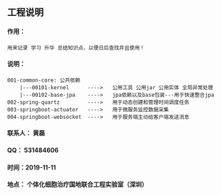 ## 工程说明

#### 作用：
`用来记录 学习 升华 总结知识点，以便日后查找并且使用！`

#### 说明：

~~~~
001-common-core: 公共依赖
    |---00101-kernel      ---->   公用工具 公用jar 公用实体 全局异常处理
    |---00102-base-jpa    ---->   jpa依赖以及base包装---用于快速整合jpa       
002-spring-quartz         ---->   用于动态创建和管理时间调度任务
003-springboot-actuator   ---->   用于微服务监控数据采集
004-springboot-websocket  ---->   用于服务端主动给客户端发送消息
~~~~





#### 联系人： 黄磊
#### QQ： 531484606
#### 时间：2019-11-11
#### 地点： 个体化细胞治疗国地联合工程实验室（深圳）

